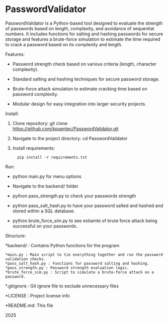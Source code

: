 
# PasswordValidator

PasswordValidator is a Python-based tool designed to evaluate the strength of passwords based on length, complexity, and avoidance of sequential numbers. It includes functions for salting and hashing passwords for secure storage and features a brute-force simulation to estimate the time required to crack a password based on its complexity and length.

Features:

* Password strength check based on various criteria (length, character complexity).

* Standard salting and hashing techniques for secure password storage.

* Brute-force attack simulation to estimate cracking time based on password complexity.

* Modular design for easy integration into larger security projects.

Install:

1. Clone repository: git clone https://github.com/kpuentec/PasswordValidator.git

2. Navigate to the project directory: cd PasswordValidator

3. Install requirements:

         pip install -r requirements.txt

Run:

* python main.py for menu options

* Navigate to the backend/ folder

* python pass_strength.py <password> to check your passwords strength

* python pass_salt_hash.py <password> to have your password salted and hashed and stored within a SQL database.

* python brute_force_sim.py <password> to see estiamte of brute force attack being successful on your passwords.

Structure:

*backend/ : Contains Python functions for the program

    *main.py : Main script to tie everything together and run the password validation checks.
    *pass_salt_hash.py : Functions for password salting and hashing.
    *pass_strength.py : Password strength evaluation logic.
    *brute_force_sim.py : Script to simulate a brute-force attack on a password.

*.gitignore : Git ignore file to exclude unnecessary files

*LICENSE : Project license info

*README.md: This file



2025
